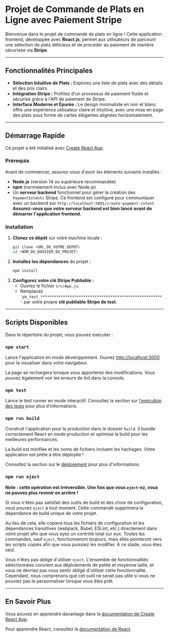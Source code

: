 # Projet de Commande de Plats en Ligne avec Paiement Stripe

Bienvenue dans le projet de commande de plats en ligne ! Cette application frontend, développée avec **React.js**, permet aux utilisateurs de parcourir une sélection de plats délicieux et de procéder au paiement de manière sécurisée via **Stripe**.

---

## Fonctionnalités Principales

* **Sélection Intuitive de Plats :** Explorez une liste de plats avec des détails et des prix clairs.
* **Intégration Stripe :** Profitez d'un processus de paiement fluide et sécurisé grâce à l'API de paiement de Stripe.
* **Interface Moderne et Épurée :** Le design minimaliste en noir et blanc offre une expérience utilisateur claire et intuitive, avec une mise en page des plats sous forme de cartes élégantes alignées horizontalement.

---

## Démarrage Rapide

Ce projet a été initialisé avec [Create React App](https://github.com/facebook/create-react-app).

### Prérequis

Avant de commencer, assurez-vous d'avoir les éléments suivants installés :

* **Node.js** (version 14 ou supérieure recommandée)
* **npm** (normalement inclus avec Node.js)
* Un **serveur backend** fonctionnel pour gérer la création des `PaymentIntents` Stripe. Ce frontend est configuré pour communiquer avec un backend sur `http://localhost:5001/create-payment-intent`. **Assurez-vous que votre serveur backend est bien lancé avant de démarrer l'application frontend.**

### Installation

1.  **Clonez ce dépôt** sur votre machine locale :
    ```bash
    git clone <URL_DU_VOTRE_DEPOT>
    cd <NOM_DU_DOSSIER_DU_PROJET>
    ```
2.  **Installez les dépendances** du projet :
    ```bash
    npm install
    ```
3.  **Configurez votre clé Stripe Publiable :**
    * Ouvrez le fichier `src/App.js`.
    * Remplacez `'pk_test_******************************************************'` par votre propre **clé publiable Stripe de test**.

---

## Scripts Disponibles

Dans le répertoire du projet, vous pouvez exécuter :

### `npm start`

Lance l'application en mode développement.
Ouvrez [http://localhost:3000](http://localhost:3000) pour la visualiser dans votre navigateur.

La page se rechargera lorsque vous apporterez des modifications. Vous pouvez également voir les erreurs de lint dans la console.

### `npm test`

Lance le test runner en mode interactif.
Consultez la section sur [l'exécution des tests](https://facebook.github.io/create-react-app/docs/running-tests) pour plus d'informations.

### `npm run build`

Construit l'application pour la production dans le dossier `build`.
Il bundle correctement React en mode production et optimise la build pour les meilleures performances.

La build est minifiée et les noms de fichiers incluent les hachages.
Votre application est prête à être déployée !

Consultez la section sur le [déploiement](https://facebook.github.io/create-react-app/docs/deployment) pour plus d'informations.

### `npm run eject`

**Note : cette opération est irréversible. Une fois que vous `eject`-ez, vous ne pouvez plus revenir en arrière !**

Si vous n'êtes pas satisfait des outils de build et des choix de configuration, vous pouvez `eject` à tout moment. Cette commande supprimera la dépendance de build unique de votre projet.

Au lieu de cela, elle copiera tous les fichiers de configuration et les dépendances transitives (webpack, Babel, ESLint, etc.) directement dans votre projet afin que vous ayez un contrôle total sur eux. Toutes les commandes, sauf `eject`, fonctionneront toujours, mais elles pointeront vers les scripts copiés afin que vous puissiez les modifier. À ce stade, vous êtes seul.

Vous n'êtes pas obligé d'utiliser `eject`. L'ensemble de fonctionnalités sélectionnées convient aux déploiements de petite et moyenne taille, et vous ne devriez pas vous sentir obligé d'utiliser cette fonctionnalité. Cependant, nous comprenons que cet outil ne serait pas utile si vous ne pouviez pas le personnaliser lorsque vous êtes prêt.

---

## En Savoir Plus

Vous pouvez en apprendre davantage dans la [documentation de Create React App](https://facebook.github.io/create-react-app/docs/getting-started).

Pour apprendre React, consultez la [documentation de React](https://reactjs.org/).